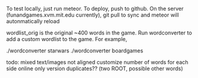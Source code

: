 To test locally, just run meteor. To deploy, push to github. On the server (funandgames.xvm.mit.edu currently), git pull to sync and meteor will autonmatically reload

wordlist_orig is the original ~400 words in the game. Run wordconverter <suffix> to add a custom wordlist to the game. For example,

./wordconverter starwars
./wordconverter boardgames

todo:
mixed text/images not aligned
customize number of words for each side
online only version
duplicates?? (two ROOT, possible other words)
